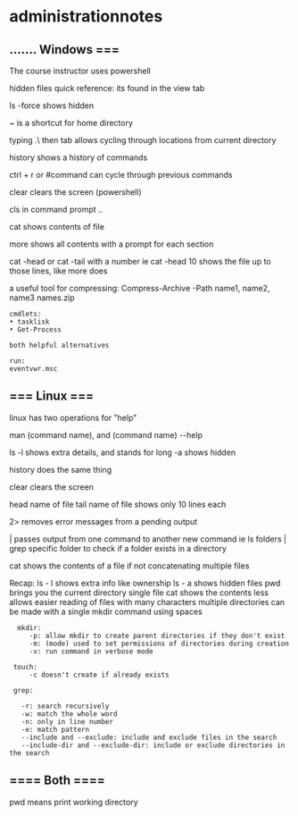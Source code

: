# administrationnotes

....... Windows === 
-
The course instructor uses powershell

hidden files quick reference: its found in the view tab

ls -force shows hidden

~ is a shortcut for home directory

typing .\ then tab allows cycling through locations from current directory

history shows a history of commands

ctrl + r or #command can cycle through previous commands

clear clears the screen (powershell)

cls in command prompt ..

cat shows contents of file

more shows all contents with a prompt for each section

cat -head or cat -tail with a number ie cat -head 10 shows the file up to those lines, like more does 

a useful tool for compressing: Compress-Archive -Path name1, name2, name3 names.zip

    cmdlets:
    • tasklisk
    • Get-Process
    
    both helpful alternatives
    
    run:
    eventvwr.msc

=== Linux === 
-
linux has two operations for "help"

man (command name), and (command name) --help

ls -l shows extra details, and stands for long
   -a shows hidden
   
history does the same thing

clear clears the screen

head name of file
tail name of file shows only 10 lines each

2> removes error messages from a pending output

| passes output from one command to another new command
   ie ls folders | grep specific folder to check if a folder exists in a directory
   
cat shows the contents of a file if not concatenating multiple files

   Recap:
      ls - l shows extra info like ownership
      ls - a shows hidden files
      pwd brings you the current directory
      single file cat shows the contents
      less allows easier reading of files with many characters
      multiple directories can be made with a single mkdir command using spaces
      
      mkdir:  
         -p: allow mkdir to create parent directories if they don't exist
         -m: (mode) used to set permissions of directories during creation
         -v: run command in verbose mode
     
     touch:
         -c doesn't create if already exists
         
     grep:
     
       -r: search recursively
       -w: match the whole word
       -n: only in line number
       -e: match pattern
       --include and --exclude: include and exclude files in the search
       --include-dir and --exclude-dir: include or exclude directories in the search

==== Both ====
-
pwd means print working directory
